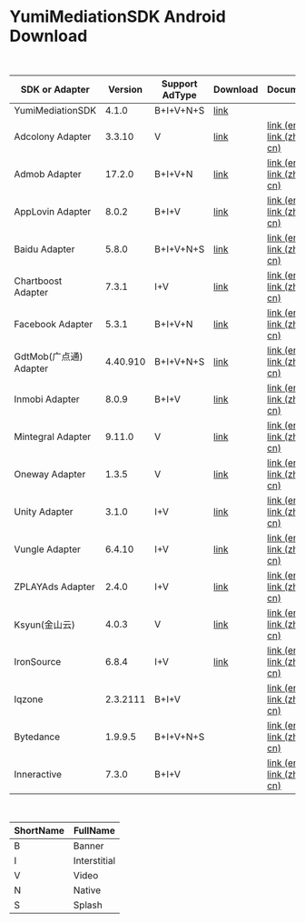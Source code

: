 # YumiMediationSDK Android Download

</br>

| SDK or Adapter         | Version | Support AdType | Download                                                     | Document                                                     | Note |
| ---------------------- | ------- | -------------- | ------------------------------------------------------------ | ------------------------------------------------------------ | ---- |
| YumiMediationSDK       | 4.1.0   | B+I+V+N+S      | [link](http://adsdk.yumimobi.com/Android/Android_Mediation/4.1.0/YumiMobi_SDK_Android_V4.1.0.zip) |                                                              |      |
| Adcolony Adapter       | 3.3.10   | V              | [link](http://adsdk.yumimobi.com/Android/Android_Adapters/4.1.0/yumi_adapter_adcolony_v4.1.0.jar) | [link (en)](https://github.com/yumimobi/YumiMediationSDKDemo-Android/blob/master/docs/YumiMediationSDK%20-%20Mediation%20List(en)%20.md#adcolony)</br>[link (zh-cn)](https://github.com/yumimobi/YumiMediationSDKDemo-Android/blob/master/docs/YumiMediationSDK%20-%20Mediation%20List(zh-cn)%20.md#adcolony) |      |
| Admob Adapter          | 17.2.0 | B+I+V+N          | [link](http://adsdk.yumimobi.com/Android/Android_Adapters/4.1.0/yumi_adapter_admob_v4.1.0.zip) | [link (en)](https://github.com/yumimobi/YumiMediationSDKDemo-Android/blob/master/docs/YumiMediationSDK%20-%20Mediation%20List(en)%20.md#applovin)</br>[link (zh-cn)](https://github.com/yumimobi/YumiMediationSDKDemo-Android/blob/master/docs/YumiMediationSDK%20-%20Mediation%20List(zh-cn)%20.md#admob) |      |
| AppLovin Adapter       | 8.0.2   | B+I+V            | [link](http://adsdk.yumimobi.com/Android/Android_Adapters/4.1.0/yumi_adapter_applovin_v4.1.0.zip) | [link (en)](https://github.com/yumimobi/YumiMediationSDKDemo-Android/blob/master/docs/YumiMediationSDK%20-%20Mediation%20List(en)%20.md#applovin)</br>[link (zh-cn)](https://github.com/yumimobi/YumiMediationSDKDemo-Android/blob/master/docs/YumiMediationSDK%20-%20Mediation%20List(zh-cn)%20.md#applovin) |      |
| Baidu Adapter          | 5.8.0   | B+I+V+N+S            | [link](http://adsdk.yumimobi.com/Android/Android_Adapters/4.1.0/yumi_adapter_baidu_v4.1.0.zip) | [link (en)](https://github.com/yumimobi/YumiMediationSDKDemo-Android/blob/master/docs/YumiMediationSDK%20-%20Mediation%20List(en)%20.md#baidu百度)</br>[link (zh-cn)](https://github.com/yumimobi/YumiMediationSDKDemo-Android/blob/master/docs/YumiMediationSDK%20-%20Mediation%20List(zh-cn)%20.md#baidu百度) |      |
| Chartboost Adapter     | 7.3.1   | I+V            | [link](http://adsdk.yumimobi.com/Android/Android_Adapters/4.1.0/yumi_adapter_chartboost_v4.1.0.zip) | [link (en)](https://github.com/yumimobi/YumiMediationSDKDemo-Android/blob/master/docs/YumiMediationSDK%20-%20Mediation%20List(en)%20.md#chartboost)<br>[link (zh-cn)](https://github.com/yumimobi/YumiMediationSDKDemo-Android/blob/master/docs/YumiMediationSDK%20-%20Mediation%20List(zh-cn)%20.md#chartboost) |      |
| Facebook Adapter       | 5.3.1  | B+I+V+N          | [link](http://adsdk.yumimobi.com/Android/Android_Adapters/4.1.0/yumi_adapter_facebook_v4.1.0.zip) | [link (en)](https://github.com/yumimobi/YumiMediationSDKDemo-Android/blob/master/docs/YumiMediationSDK%20-%20Mediation%20List(en)%20.md#facebook)</br>[link (zh-cn)](https://github.com/yumimobi/YumiMediationSDKDemo-Android/blob/master/docs/YumiMediationSDK%20-%20Mediation%20List(zh-cn)%20.md#facebook) |      |
| GdtMob(广点通) Adapter | 4.40.910 | B+I+V+N+S            | [link](http://adsdk.yumimobi.com/Android/Android_Adapters/4.1.0/yumi_adapter_gdt_v4.1.0.zip) | [link (en)](https://github.com/yumimobi/YumiMediationSDKDemo-Android/blob/master/docs/YumiMediationSDK%20-%20Mediation%20List(en)%20.md#gdtmob广点通)</br>[link (zh-cn)](https://github.com/yumimobi/YumiMediationSDKDemo-Android/blob/master/docs/YumiMediationSDK%20-%20Mediation%20List(zh-cn)%20.md#gdtmob广点通) |      |
| Inmobi Adapter         | 8.0.9   | B+I+V          | [link](http://adsdk.yumimobi.com/Android/Android_Adapters/4.1.0/yumi_adapter_inmobi_v4.1.0.jar) | [link (en)](https://github.com/yumimobi/YumiMediationSDKDemo-Android/blob/master/docs/YumiMediationSDK%20-%20Mediation%20List(en)%20.md#inmobi)</br>[link (zh-cn)](https://github.com/yumimobi/YumiMediationSDKDemo-Android/blob/master/docs/YumiMediationSDK%20-%20Mediation%20List(zh-cn)%20.md#inmobi) |      |
| Mintegral Adapter      | 9.11.0  | V              | [link](http://adsdk.yumimobi.com/Android/Android_Adapters/4.1.0/yumi_adapter_mintegral_v4.1.0.zip) | [link (en)](https://github.com/yumimobi/YumiMediationSDKDemo-Android/blob/master/docs/YumiMediationSDK%20-%20Mediation%20List(en)%20.md#mobvista)</br>[link (zh-cn)](https://github.com/yumimobi/YumiMediationSDKDemo-Android/blob/master/docs/YumiMediationSDK%20-%20Mediation%20List(zh-cn)%20.md#mobvista) |      |
| Oneway Adapter         | 1.3.5   | V              | [link](http://adsdk.yumimobi.com/Android/Android_Adapters/4.1.0/yumi_adapter_oneway_v4.1.0.jar) | [link (en)](https://github.com/yumimobi/YumiMediationSDKDemo-Android/blob/master/docs/YumiMediationSDK%20-%20Mediation%20List(en)%20.md#oneway)</br>[link (zh-cn)](https://github.com/yumimobi/YumiMediationSDKDemo-Android/blob/master/docs/YumiMediationSDK%20-%20Mediation%20List(zh-cn)%20.md#oneway) |      |
| Unity Adapter          | 3.1.0   | I+V            | [link](http://adsdk.yumimobi.com/Android/Android_Adapters/4.1.0/yumi_adapter_unity_v4.1.0.jar) | [link (en)](https://github.com/yumimobi/YumiMediationSDKDemo-Android/blob/master/docs/YumiMediationSDK%20-%20Mediation%20List(en)%20.md#unity)</br>[link (zh-cn)](https://github.com/yumimobi/YumiMediationSDKDemo-Android/blob/master/docs/YumiMediationSDK%20-%20Mediation%20List(zh-cn)%20.md#unity) |      |
| Vungle Adapter         | 6.4.10  | I+V            | [link](http://adsdk.yumimobi.com/Android/Android_Adapters/4.1.0/yumi_adapter_vungle_v4.1.0.zip) | [link (en)](https://github.com/yumimobi/YumiMediationSDKDemo-Android/blob/master/docs/YumiMediationSDK%20-%20Mediation%20List(en)%20.md#vungle)</br>[link (zh-cn)](https://github.com/yumimobi/YumiMediationSDKDemo-Android/blob/master/docs/YumiMediationSDK%20-%20Mediation%20List(zh-cn)%20.md#vungle) |      |
| ZPLAYAds Adapter       | 2.4.0   | I+V            | [link](http://adsdk.yumimobi.com/Android/Android_Adapters/4.1.0/yumi_adapter_playableads_v4.1.0.jar) | [link (en)](https://github.com/yumimobi/YumiMediationSDKDemo-Android/blob/master/docs/YumiMediationSDK%20-%20Mediation%20List(en)%20.md#zplayads)</br>[link (zh-cn)](https://github.com/yumimobi/YumiMediationSDKDemo-Android/blob/master/docs/YumiMediationSDK%20-%20Mediation%20List(zh-cn)%20.md#zplayads) |      |
| Ksyun(金山云)          | 4.0.3   | V              | [link](http://adsdk.yumimobi.com/Android/Android_Adapters/4.1.0/yumi_adapter_ksyun_v4.1.0.zip) | [link (en)](https://github.com/yumimobi/YumiMediationSDKDemo-Android/blob/master/docs/YumiMediationSDK%20-%20Mediation%20List(en)%20.md#Ksyun金山云)</br>[link (zh-cn)](https://github.com/yumimobi/YumiMediationSDKDemo-Android/blob/master/docs/YumiMediationSDK%20-%20Mediation%20List(zh-cn)%20.md#Ksyun金山云) |      |
| IronSource             | 6.8.4  | I+V            | [link](http://adsdk.yumimobi.com/Android/Android_Adapters/4.1.0/yumi_adapter_ironsource_v4.1.0.jar) | [link (en)](https://github.com/yumimobi/YumiMediationSDKDemo-Android/blob/master/docs/YumiMediationSDK%20-%20Mediation%20List(en)%20.md#IronSource)</br>[link (zh-cn)](https://github.com/yumimobi/YumiMediationSDKDemo-Android/blob/master/docs/YumiMediationSDK%20-%20Mediation%20List(zh-cn)%20.md#IronSource) |      |
| Iqzone            | 2.3.2111  | B+I+V            |  | [link (en)](https://github.com/yumimobi/YumiMediationSDKDemo-Android/blob/master/docs/YumiMediationSDK%20-%20Mediation%20List(en)%20.md#Iqzone)</br>[link (zh-cn)](https://github.com/yumimobi/YumiMediationSDKDemo-Android/blob/master/docs/YumiMediationSDK%20-%20Mediation%20List(zh-cn)%20.md#Iqzone) |      |
| Bytedance            | 1.9.9.5  | B+I+V+N+S            |  | [link (en)](https://github.com/yumimobi/YumiMediationSDKDemo-Android/blob/master/docs/YumiMediationSDK%20-%20Mediation%20List(en)%20.md#Bytedance)</br>[link (zh-cn)](https://github.com/yumimobi/YumiMediationSDKDemo-Android/blob/master/docs/YumiMediationSDK%20-%20Mediation%20List(zh-cn)%20.md#Bytedance) |      |
| Inneractive            | 7.3.0  | B+I+V            |  | [link (en)](https://github.com/yumimobi/YumiMediationSDKDemo-Android/blob/master/docs/YumiMediationSDK%20-%20Mediation%20List(en)%20.md#Inneractive)</br>[link (zh-cn)](https://github.com/yumimobi/YumiMediationSDKDemo-Android/blob/master/docs/YumiMediationSDK%20-%20Mediation%20List(zh-cn)%20.md#Inneractive) |      |


</br>

| ShortName | FullName     |
| --------- | ------------ |
| B         | Banner       |
| I         | Interstitial |
| V         | Video        |
| N         | Native       |
| S         | Splash       |